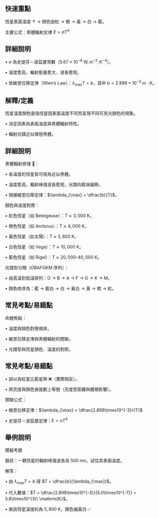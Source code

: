 ## 快速重點

恆星表面溫度 ↑ → 顏色由紅 → 橙 → 黃 → 白 → 藍。

主要公式：黑體輻射定律 $E = \sigma T^{4}$

## 詳細說明

• $\sigma$ 為史提芬－波茲曼常數（$5.67\times10^{-8}\ \mathrm{W,m^{-2},K^{-4}}$）。

• 溫度愈高，輻射能量愈大、波長愈短。

• 依維恩位移定律（Wien’s Law）：$\lambda_{\max} T = b$，其中 $b = 2.898\times10^{-3}\ \mathrm{m\cdot K}$。


## 解釋/定義

恆星溫度顏色是指恆星因表面溫度不同而呈現不同可見光顏色的現象。

• 決定因素為表面溫度與黑體輻射特性。

• 輻射光譜近似理想黑體。


## 詳細說明

黑體輻射原理 🌈：

• 各溫度的恆星皆可視為近似黑體。

• 溫度愈高，輻射峰值波長愈短，光譜向藍端偏移。

• 根據維恩位移定律：$\lambda_{\max} = \dfrac{b}{T}$。

顏色與溫度對應：

• 紅色恆星（如 Betelgeuse）：$T \approx 3{,}000\ \mathrm{K}$。

• 橙色恆星（如 Arcturus）：$T \approx 4{,}000\ \mathrm{K}$。

• 黃色恆星（如太陽）：$T \approx 5{,}800\ \mathrm{K}$。

• 白色恆星（如 Vega）：$T \approx 10{,}000\ \mathrm{K}$。

• 藍色恆星（如 Rigel）：$T \approx 20{,}000 \text{–} 40{,}000\ \mathrm{K}$。

光譜型分類（OBAFGKM 序列）：

• 由高溫到低溫排列：O → B → A → F → G → K → M。

• 顏色依序為：藍 → 藍白 → 白 → 黃白 → 黃 → 橙 → 紅。


## 常見考點/易錯點

命題焦點：

• 溫度與顏色對應順序。

• 維恩位移定律與黑體輻射的關聯。

• 光譜型與恆星顏色、溫度的對照。

## 常見考點/易錯點

• 誤以為紅星比藍星熱 ❌（實際相反）。

• 將亮度與顏色直接劃上等號（亮度受距離與體積影響）。

關聯公式：

• 維恩位移定律：$\lambda_{\max} = \dfrac{2.898\times10^{-3}}{T}$

• 史提芬－波茲曼定律：$E = \sigma T^{4}$


## 舉例說明

模擬考題

題目：一顆恆星的輻射峰值波長為 $500\ \mathrm{nm}$，試估其表面溫度。

解答：

• 由 $\lambda_{\max} T = b$ 得 $T = \dfrac{b}{\lambda_{\max}}$。

• 代入數值：$T = \dfrac{2.898\times10^{-3}}{5.0\times10^{-7}} = 5.8\times10^{3}\ \mathrm{K}$。

• 故該恆星溫度約為 $5{,}800\ \mathrm{K}$，顏色偏黃白 ✅
